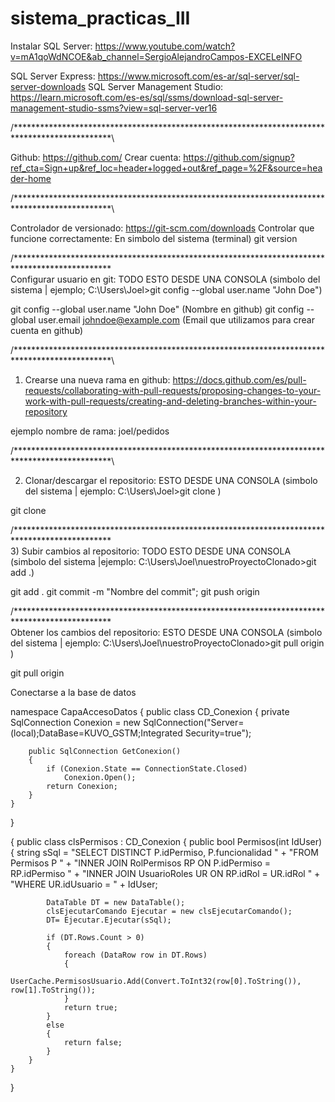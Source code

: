 # sistema_practicas_III

Instalar SQL Server: https://www.youtube.com/watch?v=mA1qoWdNCOE&ab_channel=SergioAlejandroCampos-EXCELeINFO

SQL Server Express: https://www.microsoft.com/es-ar/sql-server/sql-server-downloads
SQL Server Management Studio: https://learn.microsoft.com/es-es/sql/ssms/download-sql-server-management-studio-ssms?view=sql-server-ver16

/**********************************************************************************************\

Github: https://github.com/
Crear cuenta: https://github.com/signup?ref_cta=Sign+up&ref_loc=header+logged+out&ref_page=%2F&source=header-home

/**********************************************************************************************\

Controlador de versionado: https://git-scm.com/downloads
Controlar que funcione correctamente: En simbolo del sistema (terminal) git version

/**********************************************************************************************\
Configurar usuario en git: TODO ESTO DESDE UNA CONSOLA (simbolo del sistema | ejemplo; C:\Users\Joel>git config --global user.name "John Doe") 

git config --global user.name "John Doe" (Nombre en github)
git config --global user.email johndoe@example.com (Email que utilizamos para crear cuenta en github)

/**********************************************************************************************\

1) Crearse una nueva rama en github:
https://docs.github.com/es/pull-requests/collaborating-with-pull-requests/proposing-changes-to-your-work-with-pull-requests/creating-and-deleting-branches-within-your-repository

ejemplo nombre de rama: joel/pedidos

/**********************************************************************************************\

2) Clonar/descargar el repositorio: ESTO DESDE UNA CONSOLA (simbolo del sistema | ejemplo: C:\Users\Joel>git clone <URLrepositorio>) 

git clone <URLrepositorio>

/**********************************************************************************************\
3) Subir cambios al repositorio: TODO ESTO DESDE UNA CONSOLA (simbolo del sistema |ejemplo: C:\Users\Joel\nuestroProyectoClonado>git add .) 

git add .
git commit -m "Nombre del commit";
git push origin <nombreDeLaRama>


/**********************************************************************************************\
Obtener los cambios del repositorio: ESTO DESDE UNA CONSOLA (simbolo del sistema | ejemplo: C:\Users\Joel\nuestroProyectoClonado>git pull origin <nombreDeLaRama>)  

git pull origin <nombreDeLaRama>


Conectarse a la base de datos 

namespace CapaAccesoDatos
{
    public class CD_Conexion
    {
        private SqlConnection Conexion = new SqlConnection("Server=(local);DataBase=KUVO_GSTM;Integrated Security=true");

        public SqlConnection GetConexion()
        {
            if (Conexion.State == ConnectionState.Closed)
                Conexion.Open();
            return Conexion;
        }
    }
}

{
    public class clsPermisos : CD_Conexion
    {
        public bool Permisos(int IdUser)
        {
            string sSql = "SELECT DISTINCT P.idPermiso, P.funcionalidad " +
              "FROM Permisos P " +
              "INNER JOIN RolPermisos RP ON P.idPermiso = RP.idPermiso " +
              "INNER JOIN UsuarioRoles UR ON RP.idRol = UR.idRol " +
              "WHERE UR.idUsuario = " + IdUser;


            DataTable DT = new DataTable();
            clsEjecutarComando Ejecutar = new clsEjecutarComando();
            DT= Ejecutar.Ejecutar(sSql);

            if (DT.Rows.Count > 0)
            {
                foreach (DataRow row in DT.Rows)
                {
                    UserCache.PermisosUsuario.Add(Convert.ToInt32(row[0].ToString()), row[1].ToString());
                }
                return true;
            }
            else
            {
                return false;
            }
        }
    }
}

